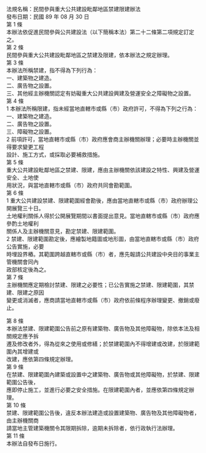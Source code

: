 法規名稱：民間參與重大公共建設毗鄰地區禁建限建辦法  
發布日期：民國 89 年 08 月 30 日  
第 1 條  
本辦法依促進民間參與公共建設法（以下簡稱本法）第二十二條第二項規定訂定之。  
第 2 條  
民間參與重大公共建設毗鄰地區之禁建及限建，依本辦法之規定辦理。  
第 3 條  
本辦法所稱禁建，指不得為下列行為：  
一、建築物之建造。  
二、廣告物之設置。  
三、其他經主辦機關認定有妨礙重大公共建設興建及營運安全之障礙物之設置。  
第 4 條  
1 本辦法所稱限建，指未經當地直轄市或縣（市）政府許可，不得為下列之行為：  
一、建築物之建造。  
二、廣告物之設置。  
三、障礙物之設置。  
2 前項許可，當地直轄市或縣（市）政府應會商主辦機關辦理；必要時主辦機關並得要求變更工程  
設計、施工方式，或採取必要補救措施。  
第 5 條  
重大公共建設毗鄰地區之禁建、限建，應由主辦機關依該建設之特性、興建及營運安全、土地使  
用狀況，與當地直轄市或縣（市）政府共同會勘範圍。  
第 6 條  
1 重大公共建設禁建、限建範圍經會勘後，應由當地直轄市或縣（市）政府辦理公開展覽三十日。  
土地權利關係人得於公開展覽期間以書面提出意見。當地直轄市或縣（市）政府應參酌土地權利  
關係人及主辦機關意見，勘定禁建、限建範圍。  
2 禁建、限建範圍勘定後，應繪製地籍圖或地形圖，由當地直轄市或縣（市）政府公告實施，必要  
時埋設界樁。其範圍跨越直轄市或縣（市）者，應先報請公共建設中央目的事業主管機關會同內  
政部核定後為之。  
第 7 條  
主辦機關應定期檢討禁建、限建之必要性；已公告實施之禁建、限建範圍，其禁建、限建之原因  
變更或消滅者，應商請當地直轄市或縣（市）政府依前條程序辦理變更、撤銷或廢止。  


第 8 條  
本辦法禁建、限建範圍公告前之原有建築物、廣告物及其他障礙物，除依本法及相關規定應予拆  
遷及修改者外，得為從來之使用或修繕；於禁建範圍內不得增建或改建，於限建範圍內其增建或  
改建，應依第四條規定辦理。  
第 9 條  
在禁建、限建範圍內建築或設置中之建築物、廣告物或其他障礙物，於禁建、限建範圍公告後，  
應即停止施工，並進行必要之安全措施。在限建範圍內者，並應依第四條規定辦理。  
第 10 條  
禁建、限建範圍公告後，違反本辦法建造或設置建築物、廣告物及其他障礙物者，由主辦機關商  
請當地主管建築機關令其限期拆除，逾期未拆除者，依行政執行法辦理。  
第 11 條  
本辦法自發布日施行。  


